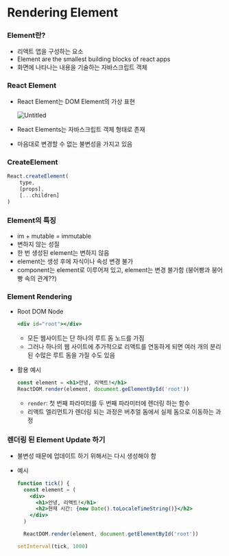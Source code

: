 # Rendering Element

### Element란?

- 리액트 앱을 구성하는 요소
- Element are the smallest building blocks of react apps
- 화면에 나타나는 내용을 기술하는 자바스크립트 객체

### React Element

- React Element는 DOM Element의 가상 표현
    
    ![Untitled](https://github.com/goldbutnew/TIL/assets/149566915/d2e65390-edf6-4037-aec0-43be64c53f1e)
    
- React Elements는 자바스크립트 객체 형태로 존재
- 마음대로 변경할 수 없는 불변성을 가지고 있음

### CreateElement

```jsx
React.createElement(
	type,
	[props],
	[...children]
)
```

### Element의 특징

- im + mutable = immutable
- 변하지 않는 성질
- 한 번 생성된 element는 변하지 않음
- element는 생성 후에 자식이나 속성 변경 불가
- component는 element로 이루어져 있고, element는 변경 불가함 (붕어빵과 붕어빵 속의 관계??)

### Element Rendering

- Root DOM Node
    
    ```jsx
    <div id="root"></div>
    ```
    
    - 모든 웹사이트는 단 하나의 루트 돔 노드를 가짐
    - 그러나 하나의 웹 사이트에 추가적으로 리액트를 연동하게 되면 여러 개의 분리된 수많은 루트 돔을 가질 수도 있음
- 활용 예시
    
    ```jsx
    const element = <h1>안녕, 리액트!</h1>
    ReactDOM.render(element, document.geElementById('root'))
    ```
    
    - `render`: 첫 번째 파라미터를 두 번째 파라미터에 렌더링 하는 함수
    - 리액트 엘리먼트가 렌더링 되는 과정은 버추얼 돔에서 실제 돔으로 이동하는 과정

### 렌더링 된 Element Update 하기

- 불변성 때문에 업데이트 하기 위해서는 다시 생성해야 함
- 예시
    
    ```jsx
    function tick() {
      const element = (
        <div>
          <h1>안녕, 리액트!</h1>
          <h2>현재 시간: {new Date().toLocaleTimeString()}</h2>
        </div>
      )
    
      ReactDOM.render(element, document.getElementById('root'))
    
    setInterval(tick, 1000)
    ```